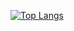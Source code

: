 

[![Top Langs](https://github-readme-stats.vercel.app/api/top-langs/?username=mrtnoo&langs_count=10&theme=radical&layout=compact&count_private=true)](https://github.com/mrtnoo)
